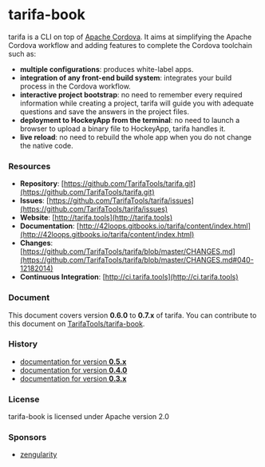 # tarifa-book

tarifa is a CLI on top of [Apache Cordova](http://cordova.apache.org/).
It aims at simplifying the Apache Cordova workflow and adding features to complete the Cordova toolchain such as:

* **multiple configurations**: produces white-label apps.
* **integration of any front-end build system**: integrates your build process in the Cordova workflow.
* **interactive project bootstrap**: no need to remember every required information while creating a project, tarifa will guide you
with adequate questions and save the answers in the project files.
* **deployment to HockeyApp from the terminal**: no need to launch a browser to upload a binary file to HockeyApp, tarifa handles it.
* **live reload**: no need to rebuild the whole app when you do not change the native code.

### Resources

* **Repository**: [https://github.com/TarifaTools/tarifa.git](https://github.com/TarifaTools/tarifa.git)
* **Issues**: [https://github.com/TarifaTools/tarifa/issues](https://github.com/TarifaTools/tarifa/issues)
* **Website**: [http://tarifa.tools](http://tarifa.tools)
* **Documentation**: [http://42loops.gitbooks.io/tarifa/content/index.html](http://42loops.gitbooks.io/tarifa/content/index.html)
* **Changes**: [https://github.com/TarifaTools/tarifa/blob/master/CHANGES.md](https://github.com/TarifaTools/tarifa/blob/master/CHANGES.md#040-12182014)
* **Continuous Integration**: [http://ci.tarifa.tools](http://ci.tarifa.tools)

### Document

This document covers version **0.6.0** to **0.7.x** of tarifa. You can contribute to this document on [TarifaTools/tarifa-book](https://github.com/TarifaTools/tarifa-book.git).

### History

* [documentation for version **0.5.x**](https://github.com/TarifaTools/tarifa-book/tree/0.5.0)
* [documentation for version **0.4.0**](https://github.com/TarifaTools/tarifa-book/tree/0.4.0)
* [documentation for version **0.3.x**](https://github.com/TarifaTools/tarifa-book/tree/0.3.0)

### License

tarifa-book is licensed under Apache version 2.0

### Sponsors

* [zengularity](http://zengularity.com)
